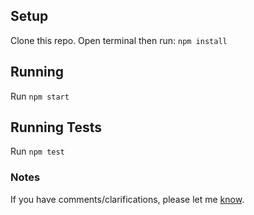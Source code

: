 ## Setup

Clone this repo.
Open terminal then run: `npm install`

## Running

Run `npm start`

## Running Tests

Run `npm test`

### Notes

If you have comments/clarifications, please let me [know](mailto:manrickcapotolan@gmail.com).